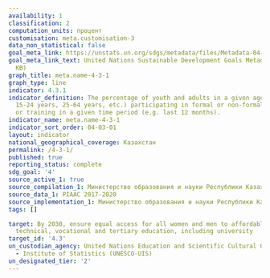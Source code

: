 ```yaml
---
availability: 1
classification: 2
computation_units: процент
customisation: meta.customisation-3
data_non_statistical: false
goal_meta_link: https://unstats.un.org/sdgs/metadata/files/Metadata-04-03-01.pdf
goal_meta_link_text: United Nations Sustainable Development Goals Metadata (PDF 210
  KB)
graph_title: meta.name-4-3-1
graph_type: line
indicator: 4.3.1
indicator_definition: The percentage of youth and adults in a given age range (e.g.
  15-24 years, 25-64 years, etc.) participating in formal or non-formal education
  or training in a given time period (e.g. last 12 months).
indicator_name: meta.name-4-3-1
indicator_sort_order: 04-03-01
layout: indicator
national_geographical_coverage: Казахстан
permalink: /4-3-1/
published: true
reporting_status: complete
sdg_goal: '4'
source_active_1: true
source_compilation_1: Министерство образования и науки Республики Казахстан
source_data_1: PIAAC 2017-2020
source_implementation_1: Министерство образования и науки Республики Казахстан
tags: []

target: By 2030, ensure equal access for all women and men to affordable and quality
  technical, vocational and tertiary education, including university
target_id: '4.3'
un_custodian_agency: United Nations Education and Scientific Cultural Organisation
  - Institute of Statistics (UNESCO-UIS)
un_designated_tier: '2'
---
```

